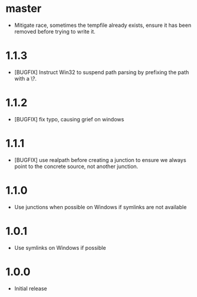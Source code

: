 # master

* Mitigate race, sometimes the tempfile already exists, ensure it has been
  removed before trying to write it.

# 1.1.3

* [BUGFIX] Instruct Win32 to suspend path parsing by prefixing the path with a \\?\.

# 1.1.2

* [BUGFIX] fix typo, causing grief on windows

# 1.1.1

* [BUGFIX] use realpath before creating a junction to ensure we always point to
  the concrete source, not another junction.

# 1.1.0

* Use junctions when possible on Windows if symlinks are not available

# 1.0.1

* Use symlinks on Windows if possible

# 1.0.0

* Initial release
